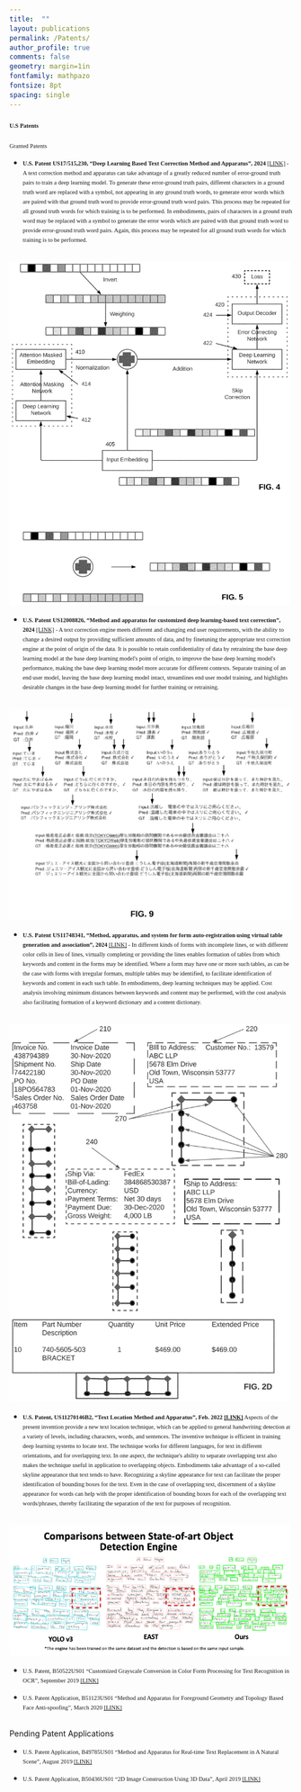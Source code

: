 ```yaml
---
title:  ""
layout: publications
permalink: /Patents/
author_profile: true
comments: false
geometry: margin=1in
fontfamily: mathpazo
fontsize: 8pt
spacing: single
---
```

#### <span style="font-family:Times New Roman; font-size:0.75em;"> U.S Patents </span> 

<span style="font-family:Times New Roman; font-size:0.75em;"> Granted Patents </span>

- <span style="font-family:Times New Roman; font-size:0.75em;"> <b>U.S. Patent US17/515,230, “Deep Learning Based Text Correction Method and Apparatus”, 2024 </b> [[LINK]](https://patents.google.com/patent/US20210303901A1/en) </span> <span style="font-family:Times New Roman; font-size:0.75em; line-height:0.8"> - A text correction method and apparatus can take advantage of a greatly reduced number of error-ground truth pairs to train a deep learning model. To generate these error-ground truth pairs, different characters in a ground truth word are replaced with a symbol, not appearing in any ground truth words, to generate error words which are paired with that ground truth word to provide error-ground truth word pairs. This process may be repeated for all ground truth words for which training is to be performed. In embodiments, pairs of characters in a ground truth word may be replaced with a symbol to generate the error words which are paired with that ground truth word to provide error-ground truth word pairs. Again, this process may be repeated for all ground truth words for which training is to be performed. </span>
<p></p>
<p> &nbsp; &nbsp; &nbsp; &nbsp; <img src="https://raw.githubusercontent.com/jzw0025/jzw0025.github.io/main/_imgs/Patent_f1.png" width="500"> </p>

- <span style="font-family:Times New Roman; font-size:0.75em;"> <b>U.S. Patent US12008826, “Method and apparatus for customized deep learning-based text correction”, 2024 </b> [[LINK]](https://patents.google.com/patent/US20210303901A1/en) </span> <span style="font-family:Times New Roman; font-size:0.75em; line-height:0.8"> -  A text correction engine meets different and changing end user requirements, with the ability to change a desired output by providing sufficient amounts of data, and by finetuning the appropriate text correction engine at the point of origin of the data. It is possible to retain confidentiality of data by retraining the base deep learning model at the base deep learning model's point of origin, to improve the base deep learning model's performance, making the base deep learning model more accurate for different contexts. Separate training of an end user model, leaving the base deep learning model intact, streamlines end user model training, and highlights desirable changes in the base deep learning model for further training or retraining.</span>
<p></p>
<p> &nbsp; &nbsp; &nbsp; &nbsp; <img src="https://raw.githubusercontent.com/jzw0025/jzw0025.github.io/main/_imgs/Patent_f2.png" width="700"> </p>

- <span style="font-family:Times New Roman; font-size:0.75em;"> <b>U.S. Patent US11748341, “Method, apparatus, and system for form auto-registration using virtual table generation and association”, 2024 </b> [[LINK]](https://patents.google.com/patent/US20210303901A1/en) </span> <span style="font-family:Times New Roman; font-size:0.75em; line-height:0.8"> - In different kinds of forms with incomplete lines, or with different color cells in lieu of lines, virtually completing or providing the lines enables formation of tables from which keywords and content in the forms may be identified. Where a form may have one or more such tables, as can be the case with forms with irregular formats, multiple tables may be identified, to facilitate identification of keywords and content in each such table. In embodiments, deep learning techniques may be applied. Cost analysis involving minimum distances between keywords and content may be performed, with the cost analysis also facilitating formation of a keyword dictionary and a content dictionary.</span>
<p></p>
<p> &nbsp; &nbsp; &nbsp; &nbsp; <img src="https://raw.githubusercontent.com/jzw0025/jzw0025.github.io/main/_imgs/Patent_f3.png" width="500"> </p>


- <span style="font-family:Times New Roman; font-size:0.75em;"><b>U.S. Patent, US11270146B2, “Text Location Method and Apparatus”, Feb. 2022 [[LINK]](https://patents.google.com/patent/US20210303901A1/en)</b> </span>
<span style="font-family:Times New Roman; font-size:0.75em;"> Aspects of the present invention provide a new text location technique, which can be applied to general handwriting detection at a variety of levels, including characters, words, and sentences. The inventive technique is efficient in training deep learning systems to locate text. The technique works for different languages, for text in different orientations, and for overlapping text. In one aspect, the technique's ability to separate overlapping text also makes the technique useful in application to overlapping objects. Embodiments take advantage of a so-called skyline appearance that text tends to have. Recognizing a skyline appearance for text can facilitate the proper identification of bounding boxes for the text. Even in the case of overlapping text, discernment of a skyline appearance for words can help with the proper identification of bounding boxes for each of the overlapping text words/phrases, thereby facilitating the separation of the text for purposes of recognition. </span>
<p></p>
<p> &nbsp; &nbsp; &nbsp; &nbsp; <img src="https://raw.githubusercontent.com/jzw0025/jzw0025.github.io/main/_imgs/Patent_f4.png" width="500"> </p>

- <span style="font-family:Times New Roman; font-size:0.75em;">U.S. Patent, B50522US01 “Customized Grayscale Conversion in Color Form Processing for Text Recognition in OCR”, September 2019 [[LINK]](https://patents.google.com/patent/US20210303890A1/en) </span>

- <span style="font-family:Times New Roman; font-size:0.75em;">U.S. Patent Application, B51123US01 “Method and Apparatus for Foreground Geometry and Topology Based Face Anti-spoofing”, March 2020 [[LINK]](https://patents.google.com/patent/US20210303890A1/en) </span>

<br> Pending Patent Applications </br>
- <span style="font-family:Times New Roman; font-size:0.75em;">U.S.  Patent Application, B49785US01 “Method and Apparatus for Real-time Text Replacement in A Natural Scene”, August 2019 [[LINK]](https://patents.google.com/patent/US20210097323A1/en)</span>

- <span style="font-family:Times New Roman; font-size:0.75em;">U.S. Patent Application, B50436US01 “2D Image Construction Using 3D Data”, April 2019 [[LINK]](https://patents.google.com/patent/US20200327720A1/en)</span>

